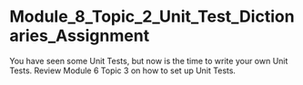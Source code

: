# Module_8_Topic_2_Unit_Test_Dictionaries_Assignment
You have seen some Unit Tests, but now is the time to write your own Unit Tests. Review Module 6 Topic 3 on how to set up Unit Tests.

